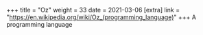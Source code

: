 +++
title = "Oz"
weight = 33
date = 2021-03-06
[extra]
link = "https://en.wikipedia.org/wiki/Oz_(programming_language)"
+++
A programming language

